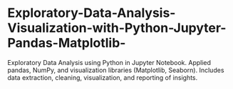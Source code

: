 # Exploratory-Data-Analysis-Visualization-with-Python-Jupyter-Pandas-Matplotlib-
Exploratory Data Analysis using Python in Jupyter Notebook. Applied pandas, NumPy, and visualization libraries (Matplotlib, Seaborn). Includes data extraction, cleaning, visualization, and reporting of insights.
